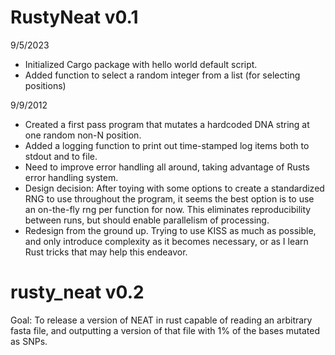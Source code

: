 # RustyNeat v0.1

9/5/2023 
- Initialized Cargo package with hello world default script.
- Added function to select a random integer from a list (for selecting positions)

9/9/2012
- Created a first pass program that mutates a hardcoded DNA string at one random non-N position.
- Added a logging function to print out time-stamped log items both to stdout and to file.
- Need to improve error handling all around, taking advantage of Rusts error handling system.
- Design decision: After toying with some options to create a standardized RNG to use throughout the program, it seems the best option is to use an on-the-fly rng per function for now. This eliminates reproducibility between runs, but should enable parallelism of processing.
- Redesign from the ground up. Trying to use KISS as much as possible, and only introduce complexity as it becomes necessary, or as I learn Rust tricks that may help this endeavor.

# rusty_neat v0.2

Goal: To release a version of NEAT in rust capable of reading an arbitrary fasta file, 
and outputting a version of that file with 1% of the bases mutated as SNPs.